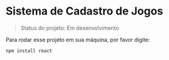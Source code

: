 # Sistema de Cadastro de Jogos

> Status do projeto: Em desenvolvimento

Para rodar esse projeto em sua máquina, por favor digite: 

```
npm install react
```
